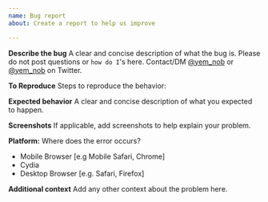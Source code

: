 ```yaml
---
name: Bug report
about: Create a report to help us improve

---
```


**Describe the bug**
A clear and concise description of what the bug is.
Please do not post questions or `how do I`'s here. Contact/DM [@yem_nob](http://twitter.com/yem_nob) or [@yem_nob](https://twitter.com/yem_nob) on Twitter.

**To Reproduce**
Steps to reproduce the behavior:

**Expected behavior**
A clear and concise description of what you expected to happen.

**Screenshots**
If applicable, add screenshots to help explain your problem.

**Platform:**
Where does the error occurs?
 - Mobile Browser [e.g Mobile Safari, Chrome]
 - Cydia
 - Desktop Browser [e.g. Safari, Firefox]

**Additional context**
Add any other context about the problem here.
